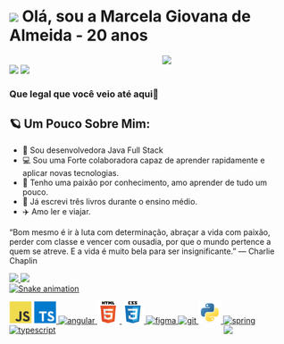 <h1><img src="https://emojis.slackmojis.com/emojis/images/1570211625/6611/wave-animated.gif?1570211625" width="30"/> Olá, sou a Marcela Giovana de Almeida - 20 anos</h1>
<!-- <img align='right' src="https://media.giphy.com/media/M9gbBd9nbDrOTu1Mqx/giphy.gif" width="230">
 -->
<img align='right' src="https://media.giphy.com/media/tbWCM4AHfjiIa7RV7K/giphy.gif" width="230">


<br>
<div> 
  <a href="https://www.instagram.com/asterion_mah" target="_blank"><img src="https://img.shields.io/badge/-Instagram-%23E4405F?style=for-the-badge&logo=instagram&logoColor=white" target="_blank"></a>
  <a href="https://www.linkedin.com/in/marcela-almeida-094291175" target="_blank"><img src="https://img.shields.io/badge/-LinkedIn-%230077B5?style=for-the-badge&logo=linkedin&logoColor=white" target="_blank"></a> 
</div>

### Que legal que você veio até aqui🤩


## 🪐 Um Pouco Sobre Mim:
- 🔭 Sou desenvolvedora Java Full Stack
- 💻 Sou uma Forte colaboradora capaz de aprender rapidamente e aplicar novas tecnologias.
- 🧠 Tenho uma paixão por conhecimento, amo aprender de tudo um pouco.
- 📖 Já escrevi três livros durante o ensino médio.
- ✈️ Amo ler e viajar.






“Bom mesmo é ir à luta com determinação, abraçar a vida com paixão, perder com classe e vencer com ousadia, por que o mundo pertence a quem se atreve. E a vida é muito bela para ser insignificante.”
― Charlie Chaplin 





  <div>
  <a href="https://github.com/AlmeidaMArcelah">
  <img height = "180em" src = "https://github-readme-stats.vercel.app/api?username=AlmeidaMArcelah&show_icons=true&theme=dark&include_all_commits=true&count_private=true" />
  <img height = "180em" src = "https://github-readme-stats.vercel.app/api/top-langs/?username=AlmeidaMArcelah&layout=compact&langs_count=7&theme=dark" />
</div
  
    
 
  ![Snake animation](https://github.com/codethi/codethi/blob/output/github-contribution-grid-snake.svg)
    
    
  <a href="https://developer.mozilla.org/en-US/docs/Web/JavaScript" target="_blank"> <img src="https://raw.githubusercontent.com/devicons/devicon/master/icons/javascript/javascript-original.svg" alt="javascript" width="40" height="40"/></a>
<a href="https://www.typescriptlang.org/" target="_blank"> <img src="https://raw.githubusercontent.com/devicons/devicon/master/icons/typescript/typescript-original.svg" alt="typescript" width="40" height="40"/> </a>
<a href="https://angular.io" target="_blank"> <img src="https://angular.io/assets/images/logos/angular/angular.svg" alt="angular" width="40" height="40"/> </a>
<a href="https://www.w3.org/html/" target="_blank"> <img src="https://raw.githubusercontent.com/devicons/devicon/master/icons/html5/html5-original-wordmark.svg" alt="html5" width="40" height="40"/> </a> 
<a href="https://www.w3schools.com/css/" target="_blank"> <img src="https://raw.githubusercontent.com/devicons/devicon/master/icons/css3/css3-original-wordmark.svg" alt="css3" width="40" height="40"/> </a>
<a href="https://www.figma.com/" target="_blank"> <img src="https://www.vectorlogo.zone/logos/figma/figma-icon.svg" alt="figma" width="40" height="40"/> </a> 
<a href="https://git-scm.com/" target="_blank"> <img src="https://www.vectorlogo.zone/logos/git-scm/git-scm-icon.svg" alt="git" width="40" height="40"/> </a>
<a href="https://www.python.org" target="_blank"> <img src="https://raw.githubusercontent.com/devicons/devicon/master/icons/python/python-original.svg" alt="python" width="40" height="40"/> </a> <a href="https://spring.io/" target="_blank"> <img src="https://www.vectorlogo.zone/logos/springio/springio-icon.svg" alt="spring" width="40" height="40"/>
    <img align='right' src="https://gist.github.com/ManulMax/2d20af60d709805c55fd784ca7cba4b9/raw/bcfeac7604f674ace63623106eb8bb8471d844a6/github.gif" width="120 "></a>
  <a href="https://www.mysql.com/" target="_blank"> <img src="https://www.vectorlogo.zone/logos/mysql/mysql-icon.svg" alt="typescript" width="40" height="40"/> </a>
  

 
</div>
 
